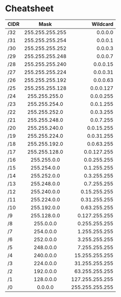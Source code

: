 # Cheatsheet
| CIDR |       Mask      |        Wildcard |
| :--- | :-------------: | --------------: |
| /32  | 255.255.255.255 |         0.0.0.0 |
| /31  | 255.255.255.254 |         0.0.0.1 |
| /30  | 255.255.255.252 |         0.0.0.3 |
| /29  | 255.255.255.248 |         0.0.0.7 |
| /28  | 255.255.255.240 |        0.0.0.15 |
| /27  | 255.255.255.224 |        0.0.0.31 |
| /26  | 255.255.255.192 |        0.0.0.63 |
| /25  | 255.255.255.128 |       0.0.0.127 |
| /24  |  255.255.255.0  |       0.0.0.255 |
| /23  |  255.255.254.0  |       0.0.1.255 |
| /22  |  255.255.252.0  |       0.0.3.255 |
| /21  |  255.255.248.0  |       0.0.7.255 |
| /20  |  255.255.240.0  |      0.0.15.255 |
| /19  |  255.255.224.0  |      0.0.31.255 |
| /18  |  255.255.192.0  |      0.0.63.255 |
| /17  |  255.255.128.0  |     0.0.127.255 |
| /16  |   255.255.0.0   |     0.0.255.255 |
| /15  |   255.254.0.0   |     0.1.255.255 |
| /14  |   255.252.0.0   |     0.3.255.255 |
| /13  |   255.248.0.0   |     0.7.255.255 |
| /12  |   255.240.0.0   |    0.15.255.255 |
| /11  |   255.224.0.0   |    0.31.255.255 |
| /10  |   255.192.0.0   |    0.63.255.255 |
| /9   |   255.128.0.0   |   0.127.255.255 |
| /8   |    255.0.0.0    |   0.255.255.255 |
| /7   |    254.0.0.0    |   1.255.255.255 |
| /6   |    252.0.0.0    |   3.255.255.255 |
| /5   |    248.0.0.0    |   7.255.255.255 |
| /4   |    240.0.0.0    |  15.255.255.255 |
| /3   |    224.0.0.0    |  31.255.255.255 |
| /2   |    192.0.0.0    |  63.255.255.255 |
| /1   |    128.0.0.0    | 127.255.255.255 |
| /0   |     0.0.0.0     | 255.255.255.255 |
